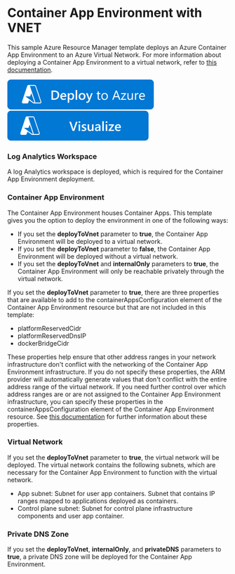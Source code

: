 # Container App Environment with VNET
This sample Azure Resource Manager template deploys an Azure Container App Environment to an Azure Virtual Network. For more information about deploying a Container App Environment to a virtual network, refer to [this documentation](https://docs.microsoft.com/azure/container-apps/vnet-custom?tabs=powershell&pivots=azure-cli#deploy-with-a-private-dns).

[![Deploy To Azure](https://raw.githubusercontent.com/Azure/azure-quickstart-templates/master/1-CONTRIBUTION-GUIDE/images/deploytoazure.svg?sanitize=true)](https://portal.azure.com/#create/Microsoft.Template/uri/https%3A%2F%2Fraw.githubusercontent.com%2Fgabesmsft%2FContainer-Apps%2Fmaster%2F%2FContainerAppInVNET%2F%2Fdeploy%2Fazuredeploy.json)  [![Visualize](https://raw.githubusercontent.com/Azure/azure-quickstart-templates/master/1-CONTRIBUTION-GUIDE/images/visualizebutton.svg?sanitize=true)](http://armviz.io/#/?load=https%3A%2F%2Fraw.githubusercontent.com%2Fgabesmsft%2FContainer-Apps%2Fmaster%2F%2FContainerAppInVNET%2F%2Fdeploy%2Fazuredeploy.json)

### Log Analytics Workspace

A log Analytics workspace is deployed, which is required for the Container App Environment deployment.

### Container App Environment

The Container App Environment houses Container Apps. This template gives you the option to deploy the environment in one of the following ways:
- If you set the **deployToVnet** parameter to **true**, the Container App Environment will be deployed to a virtual network.
- If you set the **deployToVnet** parameter to **false**, the Container App Environment will be deployed without a virtual network.
- If you set the **deployToVnet** and **internalOnly** parameters to **true**, the Container App Environment will only be reachable privately through the virtual network.

If you set the **deployToVnet** parameter to **true**, there are three properties that are available to add to the containerAppsConfiguration element of the Container App Environment resource but that are not included in this template:
- platformReservedCidr
- platformReservedDnsIP
- dockerBridgeCidr

These properties help ensure that other address ranges in your network infrastructure don't conflict with the networking of the Container App Environment infrastructure. If you do not specify these properties, the ARM provider will automatically generate values that don't conflict with the entire address range of the virtual network. If you need further control over which address ranges are or are not assigned to the Container App Environment infrastructure, you can specify these properties in the containerAppsConfiguration element of the Container App Environment resource. See [this documentation](https://docs.microsoft.com/azure/container-apps/vnet-custom?tabs=powershell&pivots=azure-cli#networking-parameters) for further information about these properties.

### Virtual Network

If you set the **deployToVnet** parameter to **true**, the virtual network will be deployed. The virtual network contains the following subnets, which are necessary for the Container App Environment to function with the virtual network.
- App subnet: Subnet for user app containers. Subnet that contains IP ranges mapped to applications deployed as containers.
- Control plane subnet: Subnet for control plane infrastructure components and user app container.

### Private DNS Zone
If you set the **deployToVnet**, **internalOnly**, and **privateDNS** parameters to **true**, a private DNS zone will be deployed for the Container App Environment.
